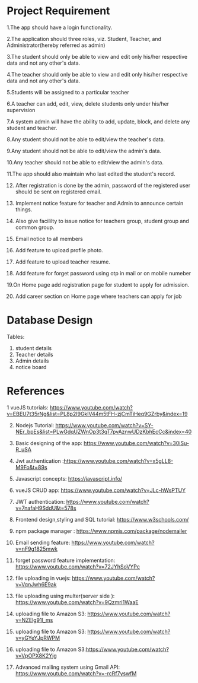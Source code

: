 # Project Requirement
 1.The app should have a login functionality.    

 2.The application should three roles, viz. Student, Teacher, and Administrator(hereby referred as admin)

 3.The student should only be able to view and edit only his/her respective data and not any other's data. 

 4.The teacher should only be able to view and edit only his/her respective data and not any other's data.

 5.Students will be assigned to a particular teacher

 6.A teacher can add, edit, view, delete students only under his/her supervision

 7.A system admin will have the ability to add, update, block, and delete any student and teacher.

 8.Any student should not be able to edit/view the teacher's data.

 9.Any student should not be able to edit/view the admin's data.

10.Any teacher should not be able to edit/view the admin's data.

11.The app should also maintain who last edited the student's record.

12. After registration is done by the admin, password of the registered user should be sent on registered email.

13. Implement notice feature for teacher and Admin to announce certain things.

14. Also give facililty to issue  notice for teachers group, student group and common group.

15. Email notice to all members 

16. Add feature to upload profile photo.

17. Add feature to upload teacher resume.

18. Add feature for forget password using otp in mail or on mobile numeber

19.On Home page add registration page for student to apply for admission.

20. Add career section on Home page where teachers can apply for job

# Database Design
Tables:
1. student details
2. Teacher details
3. Admin details
4. notice board

# References 
 1 vueJS tutorials:  https://www.youtube.com/watch?v=EBEU7t35rNg&list=PL8p2I9GklV44m5tFH-zjCmTiHeq9GZrby&index=19

2. Nodejs Tutorial: https://www.youtube.com/watch?v=SY-NEr_bpEs&list=PLwGdqUZWnOp3t3qT7pvAznwUDzKbhEcCc&index=40

3. Basic designing of the app: https://www.youtube.com/watch?v=30iSu-R_uSA

5. Jwt authentication :https://www.youtube.com/watch?v=x5gLL8-M9Fo&t=89s
6. Javascript concepts: https://javascript.info/
7. vueJS CRUD app: https://www.youtube.com/watch?v=JLc-hWsPTUY
8. JWT authentication: https://www.youtube.com/watch?v=7nafaH9SddU&t=578s
9. Frontend design,styling and SQL tutorial: https://www.w3schools.com/
10. npm package manager : https://www.npmjs.com/package/nodemailer
11. Email sending feature: https://www.youtube.com/watch?v=nF9g1825mwk
12. forget password feature implementation: https://www.youtube.com/watch?v=72JYhSoVYPc
13. file uploading in vuejs: https://www.youtube.com/watch?v=VqnJwh6E9ak
14. file uploading using multer(server side ): https://www.youtube.com/watch?v=9Qzmri1WaaE
15. uploading file to Amazon S3: https://www.youtube.com/watch?v=NZElg91l_ms
16. uploading file to Amazon S3: https://www.youtube.com/watch?v=yGYeYJpRWPM
17. uploading file to Amazon S3:https://www.youtube.com/watch?v=VpOPX8K2Yjg
18. Advanced mailing system using Gmail API: https://www.youtube.com/watch?v=-rcRf7yswfM
